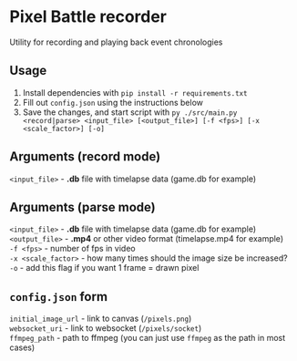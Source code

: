 # Pixel Battle recorder
Utility for recording and playing back event chronologies

## Usage 
1. Install dependencies with `pip install -r requirements.txt`
2. Fill out `config.json` using the instructions below
3. Save the changes, and start script with `py ./src/main.py <record|parse> <input_file> [<output_file>] [-f <fps>] [-x <scale_factor>] [-o]`

## Arguments (record mode)
`<input_file>` - **.db** file with timelapse data (game.db for example)  

## Arguments (parse mode)
`<input_file>` - **.db** file with timelapse data (game.db for example)  
`<output_file>` - **.mp4** or other video format (timelapse.mp4 for example)  
`-f <fps>` - number of fps in video  
`-x <scale_factor>` - how many times should the image size be increased?  
`-o` - add this flag if you want 1 frame = drawn pixel  

## `config.json` form
`initial_image_url` - link to canvas (`/pixels.png`)  
`websocket_uri` - link to websocket (`/pixels/socket`)  
`ffmpeg_path` - path to ffmpeg (you can just use `ffmpeg` as the path in most cases)  